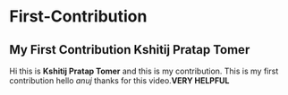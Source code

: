 # First-Contribution
## My First Contribution Kshitij Pratap Tomer
Hi this is **Kshitij Pratap Tomer** and this is my contribution.
This is my first contribution
hello *anuj* thanks for this video.**VERY HELPFUL**
